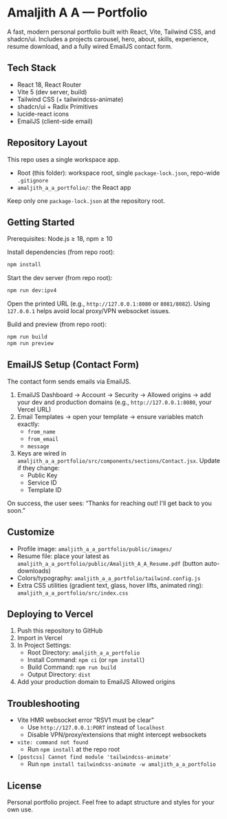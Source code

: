# Amaljith A A — Portfolio

A fast, modern personal portfolio built with React, Vite, Tailwind CSS, and shadcn/ui. Includes a projects carousel, hero, about, skills, experience, resume download, and a fully wired EmailJS contact form.

## Tech Stack
- React 18, React Router
- Vite 5 (dev server, build)
- Tailwind CSS (+ tailwindcss-animate)
- shadcn/ui + Radix Primitives
- lucide-react icons
- EmailJS (client-side email)

## Repository Layout
This repo uses a single workspace app.

- Root (this folder): workspace root, single `package-lock.json`, repo-wide `.gitignore`
- `amaljith_a_a_portfolio/`: the React app

Keep only one `package-lock.json` at the repository root.

## Getting Started
Prerequisites: Node.js ≥ 18, npm ≥ 10

Install dependencies (from repo root):

```bash
npm install
```

Start the dev server (from repo root):

```bash
npm run dev:ipv4
```

Open the printed URL (e.g., `http://127.0.0.1:8080` or `8081/8082`). Using `127.0.0.1` helps avoid local proxy/VPN websocket issues.

Build and preview (from repo root):

```bash
npm run build
npm run preview
```

## EmailJS Setup (Contact Form)
The contact form sends emails via EmailJS.

1. EmailJS Dashboard → Account → Security → Allowed origins → add your dev and production domains (e.g., `http://127.0.0.1:8080`, your Vercel URL)
2. Email Templates → open your template → ensure variables match exactly:
   - `from_name`
   - `from_email`
   - `message`
3. Keys are wired in `amaljith_a_a_portfolio/src/components/sections/Contact.jsx`. Update if they change:
   - Public Key
   - Service ID
   - Template ID

On success, the user sees: “Thanks for reaching out! I'll get back to you soon.”

## Customize
- Profile image: `amaljith_a_a_portfolio/public/images/`
- Resume file: place your latest as `amaljith_a_a_portfolio/public/Amaljith_A_A_Resume.pdf` (button auto-downloads)
- Colors/typography: `amaljith_a_a_portfolio/tailwind.config.js`
- Extra CSS utilities (gradient text, glass, hover lifts, animated ring): `amaljith_a_a_portfolio/src/index.css`

## Deploying to Vercel
1. Push this repository to GitHub
2. Import in Vercel
3. In Project Settings:
   - Root Directory: `amaljith_a_a_portfolio`
   - Install Command: `npm ci` (or `npm install`)
   - Build Command: `npm run build`
   - Output Directory: `dist`
4. Add your production domain to EmailJS Allowed origins

## Troubleshooting
- Vite HMR websocket error “RSV1 must be clear”
  - Use `http://127.0.0.1:PORT` instead of `localhost`
  - Disable VPN/proxy/extensions that might intercept websockets
- `vite: command not found`
  - Run `npm install` at the repo root
- `[postcss] Cannot find module 'tailwindcss-animate'`
  - Run `npm install tailwindcss-animate -w amaljith_a_a_portfolio`

## License
Personal portfolio project. Feel free to adapt structure and styles for your own use.
